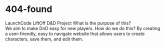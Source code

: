 # 404-found
LaunchCode LiftOff D&amp;D Project
What is the purpose of this?    
    We aim to make DnD easy for new players.
How do we do this?
By creating a user-friendly, easy to navigate website that allows users to 
create characters, save them, and edit them.
